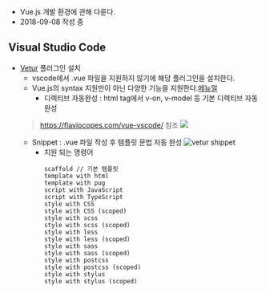 - Vue.js 개발 환경에 관해 다룬다.
- 2018-09-08 작성 중

## Visual Studio Code

- [Vetur](https://marketplace.visualstudio.com/items?itemName=octref.vetur) 플러그인 설치
    - vscode에서 .vue 파일을 지원하지 않기에 해당 플러그인을 설치한다.
    - Vue.js의 syntax 지원만이 아닌 다양한 기능을 지원한다.[메뉴얼](https://flaviocopes.com/vue-vscode/)
        - 디렉티브 자동완성 : html tag에서 v-on, v-model 등 기본 디렉티브 자동 완성
    > https://flaviocopes.com/vue-vscode/ 참조
    > ![](https://flaviocopes.com/vue-vscode/autocomplete.png)
    - Snippet : .vue 파일 작성 후 템플릿 문법 자동 완성
        ![vetur shippet](https://drive.google.com/uc?id=15sqIjJZxcW5_hcluQV9pcIHDS-PqVt_f)
        - 지원 되는 명령어
            ```
            scaffold // 기본 템플릿
            template with html
            template with pug
            script with JavaScript
            script with TypeScript
            style with CSS
            style with CSS (scoped)
            style with scss
            style with scss (scoped)
            style with less
            style with less (scoped)
            style with sass
            style with sass (scoped)
            style with postcss
            style with postcss (scoped)
            style with stylus
            style with stylus (scoped)
            ```